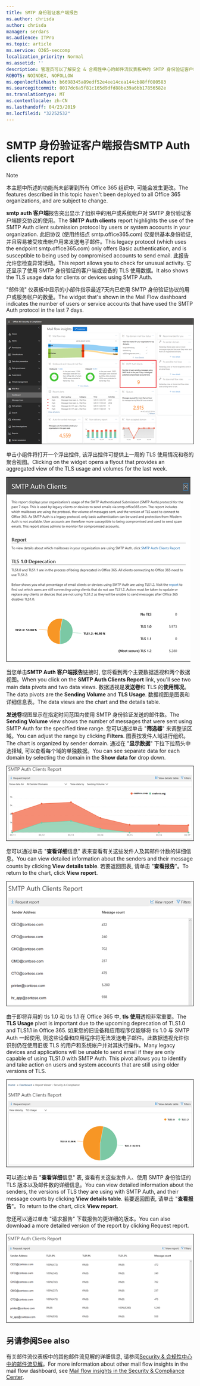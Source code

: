 ```yaml
---
title: SMTP 身份验证客户端报告
ms.author: chrisda
author: chrisda
manager: serdars
ms.audience: ITPro
ms.topic: article
ms.service: O365-seccomp
localization_priority: Normal
ms.assetid: ''
description: 管理员可以了解安全 & 合规性中心的邮件流仪表板中的 SMTP 身份验证客户端报告。
ROBOTS: NOINDEX, NOFOLLOW
ms.openlocfilehash: b6698345a89edf52e4ee14cea144cb88ff080583
ms.sourcegitcommit: 0017dc6a5f81c165d9dfd88be39a6bb17856582e
ms.translationtype: MT
ms.contentlocale: zh-CN
ms.lasthandoff: 04/23/2019
ms.locfileid: "32252532"
---
```

# <a name="smtp-auth-clients-report"></a><span data-ttu-id="f114c-103">SMTP 身份验证客户端报告</span><span class="sxs-lookup"><span data-stu-id="f114c-103">SMTP Auth clients report</span></span>

> [!NOTE]
> <span data-ttu-id="f114c-104">本主题中所述的功能尚未部署到所有 Office 365 组织中, 可能会发生更改。</span><span class="sxs-lookup"><span data-stu-id="f114c-104">The features described in this topic haven't been deployed to all Office 365 organizations, and are subject to change.</span></span>

<span data-ttu-id="f114c-105">**smtp auth 客户端**报告突出显示了组织中的用户或系统帐户对 SMTP 身份验证客户端提交协议的使用。</span><span class="sxs-lookup"><span data-stu-id="f114c-105">The **SMTP Auth clients** report highlights the use of the SMTP Auth client submission protocol by users or system accounts in your organization.</span></span> <span data-ttu-id="f114c-106">此旧协议 (使用终结点 smtp.office365.com) 仅提供基本身份验证, 并且容易被受攻击帐户用来发送电子邮件。</span><span class="sxs-lookup"><span data-stu-id="f114c-106">This legacy protocol (which uses the endpoint smtp.office365.com) only offers Basic authentication, and is susceptible to being used by compromised accounts to send email.</span></span>  <span data-ttu-id="f114c-107">此报告允许您检查异常活动。</span><span class="sxs-lookup"><span data-stu-id="f114c-107">This report allows you to check for unusual activity.</span></span> <span data-ttu-id="f114c-108">它还显示了使用 SMTP 身份验证的客户端或设备的 TLS 使用数据。</span><span class="sxs-lookup"><span data-stu-id="f114c-108">It also shows the TLS usage data for clients or devices using SMTP Auth.</span></span>

<span data-ttu-id="f114c-109">"邮件流" 仪表板中显示的小部件指示最近7天内已使用 SMTP 身份验证协议的用户或服务帐户的数量。</span><span class="sxs-lookup"><span data-stu-id="f114c-109">The widget that's shown in the Mail Flow dashboard indicates the number of users or service accounts that have used the SMTP Auth protocol in the last 7 days.</span></span>

![SMTP 身份验证客户端在安全 & 合规性中心中的邮件流仪表板中报告](media/smtp-auth-clients-report-selected.png)

<span data-ttu-id="f114c-111">单击小组件将打开一个浮出控件, 该浮出控件可提供上一周的 TLS 使用情况和卷的聚合视图。</span><span class="sxs-lookup"><span data-stu-id="f114c-111">Clicking on the widget opens a flyout that provides an aggregated view of the TLS usage and volumes for the last week.</span></span>

![SMTP Auth 客户端报告中的浮出控件](media/smtp-auth-clients-flyout.png)

<span data-ttu-id="f114c-113">当您单击**SMTP Auth 客户端报告**链接时, 您将看到两个主要数据透视和两个数据视图。</span><span class="sxs-lookup"><span data-stu-id="f114c-113">When you click on the **SMTP Auth Clients Report** link, you'll see two main data pivots and two data views.</span></span> <span data-ttu-id="f114c-114">数据透视是**发送卷**和 TLS 的**使用情况**。</span><span class="sxs-lookup"><span data-stu-id="f114c-114">The data pivots are the **Sending Volume** and **TLS Usage**.</span></span> <span data-ttu-id="f114c-115">数据视图是图表和详细信息表。</span><span class="sxs-lookup"><span data-stu-id="f114c-115">The data views are the chart and the details table.</span></span>

<span data-ttu-id="f114c-116">**发送卷**视图显示在指定时间范围内使用 SMTP 身份验证发送的邮件数。</span><span class="sxs-lookup"><span data-stu-id="f114c-116">The **Sending Volume** view shows the number of messages that were sent using SMTP Auth for the specified time range.</span></span> <span data-ttu-id="f114c-117">您可以通过单击 "**筛选器**" 来调整该区域。</span><span class="sxs-lookup"><span data-stu-id="f114c-117">You can adjust the range by clicking **Filters**.</span></span> <span data-ttu-id="f114c-118">图表按发件人域进行组织。</span><span class="sxs-lookup"><span data-stu-id="f114c-118">The chart is organized by sender domain.</span></span> <span data-ttu-id="f114c-119">通过在 "**显示数据**" 下拉下拉箭头中选择域, 可以查看每个域的单独数据。</span><span class="sxs-lookup"><span data-stu-id="f114c-119">You can see separate data for each domain by selecting the domain in the **Show data for** drop down.</span></span>

![在 SMTP Auth 客户端报告中发送卷](media/smtp-auth-clients-report-sending-volume.png)

<span data-ttu-id="f114c-121">您可以通过单击 "**查看详细**信息" 表来查看有关这些发件人及其邮件计数的详细信息。</span><span class="sxs-lookup"><span data-stu-id="f114c-121">You can view detailed information about the senders and their message counts by clicking **View details table**.</span></span> <span data-ttu-id="f114c-122">若要返回图表, 请单击 "**查看报告**"。</span><span class="sxs-lookup"><span data-stu-id="f114c-122">To return to the chart, click **View report**.</span></span>

![SMTP Auth 客户端报告中用于发送卷的详细信息表](media/smtp-auth-clients-report-details-sending-volume.png)

<span data-ttu-id="f114c-124">由于即将弃用的 tls 1.0 和 tls 1.1 在 Office 365 中, **tls 使用**透视非常重要。</span><span class="sxs-lookup"><span data-stu-id="f114c-124">The **TLS Usage** pivot is important due to the upcoming deprecation of TLS1.0 and TLS1.1 in Office 365.</span></span> <span data-ttu-id="f114c-125">如果您的旧设备和应用程序仅能够将 tls 1.0 与 SMTP Auth 一起使用, 则这些设备和应用程序将无法发送电子邮件。此数据透视允许你识别仍在使用旧版 TLS 的用户和系统帐户并对其执行操作。</span><span class="sxs-lookup"><span data-stu-id="f114c-125">Many legacy devices and applications will be unable to send email if they are only capable of using TLS1.0 with SMTP Auth. This pivot allows you to identify and take action on users and system accounts that are still using older versions of TLS.</span></span>

![SMTP Auth 客户端报告中的 TLS 用法](media/smtp-auth-clients-report-tls-usage.png)

<span data-ttu-id="f114c-127">可以通过单击 "**查看详细**信息" 表, 查看有关这些发件人、使用 SMTP 身份验证的 TLS 版本以及邮件数的详细信息。</span><span class="sxs-lookup"><span data-stu-id="f114c-127">You can view detailed information about the senders, the versions of TLS they are using with SMTP Auth, and their message counts by clicking **View details table**.</span></span> <span data-ttu-id="f114c-128">若要返回图表, 请单击 "**查看报告**"。</span><span class="sxs-lookup"><span data-stu-id="f114c-128">To return to the chart, click **View report**.</span></span>

<span data-ttu-id="f114c-129">您还可以通过单击 "请求报告" 下载报告的更详细的版本。</span><span class="sxs-lookup"><span data-stu-id="f114c-129">You can also download a more detailed version of the report by clicking Request report.</span></span>

![SMTP Auth 客户端报告中 TLS 用法的详细信息表](media/smtp-auth-clients-report-details-tls-usage.png)

## <a name="see-also"></a><span data-ttu-id="f114c-131">另请参阅</span><span class="sxs-lookup"><span data-stu-id="f114c-131">See also</span></span>

<span data-ttu-id="f114c-132">有关邮件流仪表板中的其他邮件流见解的详细信息, 请参阅[Security & 合规性中心中的邮件流见解](mail-flow-insights-v2.md)。</span><span class="sxs-lookup"><span data-stu-id="f114c-132">For more information about other mail flow insights in the mail flow dashboard, see [Mail flow insights in the Security & Compliance Center](mail-flow-insights-v2.md).</span></span>
